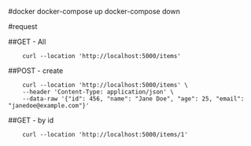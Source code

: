 #docker
docker-compose up
docker-compose down


#request

##GET  - All
```
    curl --location 'http://localhost:5000/items'
```

##POST - create
```
    curl --location 'http://localhost:5000/items' \
    --header 'Content-Type: application/json' \
    --data-raw '{"id": 456, "name": "Jane Doe", "age": 25, "email": "janedoe@example.com"}'
```

##GET - by id
```
    curl --location 'http://localhost:5000/items/1'
```